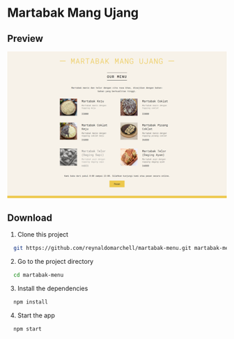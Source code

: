 # Martabak Mang Ujang

## Preview

![preview img](./public/preview.png)

## Download

1. Clone this project

```bash
  git https://github.com/reynaldomarchell/martabak-menu.git martabak-menu
```

2.  Go to the project directory

```bash
  cd martabak-menu
```

3. Install the dependencies

```bash
  npm install
```

4. Start the app

```bash
  npm start
```
